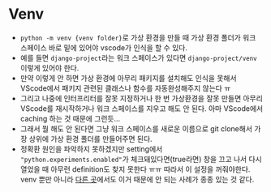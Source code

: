 # Venv

- `python -m venv {venv folder}`로 가상 환경을 만들 때 가상 환경 폴더가 워크 스페이스 바로 밑에 있어야 vscode가 인식을 할 수 있다.
- 예를 들면 `django-project`라는 워크 스페이스가 있다면 `django-project/venv` 이렇게 있어야 한다.
- 만약 이렇게 안 하면 가상 환경에 아무리 패키지를 설치해도 인식을 못해서 VScode에서 패키지 관련된 클래스나 함수를 자동완성해주지 않는다 ㅠ
- 그리고 나중에 인터프리터를 잘못 지정하거나 한 번 가상환경을 잘못 만들면 아무리 VScode를 재시작하거나 워크 스페이스를 지우고 해도 안 된다. 아마 VScode에서 caching 하는 것 때문에 그런듯...
- 그래서 뭘 해도 안 된다면 그냥 워크 스페이스를 새로운 이름으로 git clone해서 가장 상위에 가상 환경 폴더를 만들어주면 된다.
- 정확환 원인을 파악하지 못하겠지만 setting에서 `"python.experiments.enabled"`가 체크돼있다면(true라면) 창을 끄고 나서 다시 열었을 때 아무런 definition도 찾지 못한다 ㅠㅠ 따라서 이 설정을 꺼줘야한다. venv 뿐만 아니라 [다른 곳](https://github.com/microsoft/vscode-python/issues/15520)에서도 이거 때문에 안 되는 사례가 종종 있는 것 같다.
